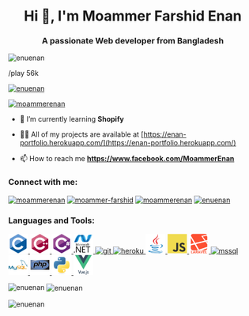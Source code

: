 <h1 align="center">Hi 👋, I'm Moammer Farshid Enan</h1>
<h3 align="center">A passionate Web developer from Bangladesh</h3>

<p align="left"> <img src="https://komarev.com/ghpvc/?username=enuenan&label=Profile%20views&color=0e75b6&style=flat" alt="enuenan" /> </p>

/play 56k

<p align="left"> <a href="https://github.com/ryo-ma/github-profile-trophy"><img src="https://github-profile-trophy.vercel.app/?username=enuenan" alt="enuenan" /></a> </p>

<p align="left"> <a href="https://twitter.com/moammerenan" target="blank"><img src="https://img.shields.io/twitter/follow/moammerenan?logo=twitter&style=for-the-badge" alt="moammerenan" /></a> </p>

- 🌱 I’m currently learning **Shopify**

- 👨‍💻 All of my projects are available at [https://enan-portfolio.herokuapp.com/](https://enan-portfolio.herokuapp.com/)

- 📫 How to reach me **https://www.facebook.com/MoammerEnan**

<h3 align="left">Connect with me:</h3>
<p align="left">
<a href="https://twitter.com/moammerenan" target="blank"><img align="center" src="https://raw.githubusercontent.com/rahuldkjain/github-profile-readme-generator/master/src/images/icons/Social/twitter.svg" alt="moammerenan" height="30" width="40" /></a>
<a href="https://linkedin.com/in/moammer-farshid" target="blank"><img align="center" src="https://raw.githubusercontent.com/rahuldkjain/github-profile-readme-generator/master/src/images/icons/Social/linked-in-alt.svg" alt="moammer-farshid" height="30" width="40" /></a>
<a href="https://fb.com/moammerenan" target="blank"><img align="center" src="https://raw.githubusercontent.com/rahuldkjain/github-profile-readme-generator/master/src/images/icons/Social/facebook.svg" alt="moammerenan" height="30" width="40" /></a>
<a href="https://instagram.com/enuenan" target="blank"><img align="center" src="https://raw.githubusercontent.com/rahuldkjain/github-profile-readme-generator/master/src/images/icons/Social/instagram.svg" alt="enuenan" height="30" width="40" /></a>
</p>

<h3 align="left">Languages and Tools:</h3>
<p align="left"> <a href="https://www.cprogramming.com/" target="_blank"> <img src="https://raw.githubusercontent.com/devicons/devicon/master/icons/c/c-original.svg" alt="c" width="40" height="40"/> </a> <a href="https://www.w3schools.com/cpp/" target="_blank"> <img src="https://raw.githubusercontent.com/devicons/devicon/master/icons/cplusplus/cplusplus-original.svg" alt="cplusplus" width="40" height="40"/> </a> <a href="https://www.w3schools.com/cs/" target="_blank"> <img src="https://raw.githubusercontent.com/devicons/devicon/master/icons/csharp/csharp-original.svg" alt="csharp" width="40" height="40"/> </a> <a href="https://dotnet.microsoft.com/" target="_blank"> <img src="https://raw.githubusercontent.com/devicons/devicon/master/icons/dot-net/dot-net-original-wordmark.svg" alt="dotnet" width="40" height="40"/> </a> <a href="https://git-scm.com/" target="_blank"> <img src="https://www.vectorlogo.zone/logos/git-scm/git-scm-icon.svg" alt="git" width="40" height="40"/> </a> <a href="https://heroku.com" target="_blank"> <img src="https://www.vectorlogo.zone/logos/heroku/heroku-icon.svg" alt="heroku" width="40" height="40"/> </a> <a href="https://www.java.com" target="_blank"> <img src="https://raw.githubusercontent.com/devicons/devicon/master/icons/java/java-original.svg" alt="java" width="40" height="40"/> </a> <a href="https://developer.mozilla.org/en-US/docs/Web/JavaScript" target="_blank"> <img src="https://raw.githubusercontent.com/devicons/devicon/master/icons/javascript/javascript-original.svg" alt="javascript" width="40" height="40"/> </a> <a href="https://laravel.com/" target="_blank"> <img src="https://raw.githubusercontent.com/devicons/devicon/master/icons/laravel/laravel-plain-wordmark.svg" alt="laravel" width="40" height="40"/> </a> <a href="https://www.microsoft.com/en-us/sql-server" target="_blank"> <img src="https://www.svgrepo.com/show/303229/microsoft-sql-server-logo.svg" alt="mssql" width="40" height="40"/> </a> <a href="https://www.mysql.com/" target="_blank"> <img src="https://raw.githubusercontent.com/devicons/devicon/master/icons/mysql/mysql-original-wordmark.svg" alt="mysql" width="40" height="40"/> </a> <a href="https://www.php.net" target="_blank"> <img src="https://raw.githubusercontent.com/devicons/devicon/master/icons/php/php-original.svg" alt="php" width="40" height="40"/> </a> <a href="https://www.python.org" target="_blank"> <img src="https://raw.githubusercontent.com/devicons/devicon/master/icons/python/python-original.svg" alt="python" width="40" height="40"/> </a> <a href="https://vuejs.org/" target="_blank"> <img src="https://raw.githubusercontent.com/devicons/devicon/master/icons/vuejs/vuejs-original-wordmark.svg" alt="vuejs" width="40" height="40"/> </a> </p>

<p><img align="left" src="https://github-readme-stats.vercel.app/api/top-langs?username=enuenan&show_icons=true&locale=en&layout=compact" alt="enuenan" /></p>

<p>&nbsp;<img align="center" src="https://github-readme-stats.vercel.app/api?username=enuenan&show_icons=true&locale=en" alt="enuenan" /></p>

<p><img align="center" src="https://github-readme-streak-stats.herokuapp.com/?user=enuenan&" alt="enuenan" /></p>

